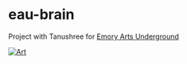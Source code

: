 # eau-brain

Project with Tanushree for [Emory Arts Underground](http://www.emoryartsunderground.com/)

[![Art](https://img.youtube.com/vi/a3BE40jH0DQ/0.jpg)](https://www.youtube.com/watch?v=a3BE40jH0DQ)
